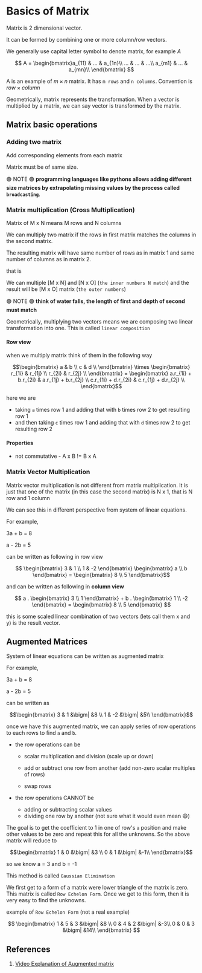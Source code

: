 # Basics of Matrix

Matrix is 2 dimensional vector.

It can be formed by combining one or more column/row vectors.

We generally use capital letter symbol to denote matrix, for example $A$

$$
A = \begin{bmatrix}a_{11} & ... & a_{1n}\\
... & ... & ...\\
a_{m1} & ... & a_{mn}\\
\end{bmatrix}
$$

A is an example of $m\times n$ matrix. It has `m rows` and `n columns`. Convention is $row \times column$

Geometrically, matrix represents the transformation. When a vector is multiplied by a matrix, we can say vector is transformed by the matrix.

## Matrix basic operations

### Adding two matrix

Add corresponding elements from each matrix

Matrix must be of same size.

🟢 NOTE 🟢 **programming languages like pythons allows adding different size matrices by extrapolating missing values by the process called `broadcasting`**.

### Matrix multiplication (Cross Multiplication)

Matrix of M x N means M rows and N columns

We can multiply two matrix if the rows in first matrix matches the columns in the second matrix.

The resulting matrix will have same number of rows as in matrix 1 and same number of columns as in matrix 2.

that is

We can multiple [M x N] and [N x O] (`the inner numbers N match`)
and the result will be [M x O] matrix (`the outer numbers`)

🟢 NOTE 🟢 **think of water falls, the length of first and depth of second must match**

Geometrically, multiplying two vectors means we are composing two linear transformation into one. This is called `linear composition`

#### Row view

when we multiply matrix think of them in the following way

$$\begin{bmatrix} a & b \\
c & d \\
\end{bmatrix} \times \begin{bmatrix} r_{1i} & r_{1j} \\
r_{2i} & r_{2j} \\
\end{bmatrix} = \begin{bmatrix} a.r_{1i} + b.r_{2i} & a.r_{1j} + b.r_{2j} \\
c.r_{1i} + d.r_{2i} & c.r_{1j} + d.r_{2j} \\
\end{bmatrix}$$

here we are

* taking `a` times row 1 and adding that with `b` times row 2 to get resulting row 1
* and then taking `c` times row 1 and adding that with `d` times row 2 to get resulting row 2

#### Properties

* not commutative - A x B != B x A


### Matrix Vector Multiplication

Matrix vector multiplication is not different from matrix multiplication. It is just that one of the matrix (in this case the second matrix) is N x 1, that is N row and 1 column

We can see this in different perspective from system of linear equations.

For example,


3a + b = 8

a - 2b = 5

can be written as following in row view

$$ \begin{bmatrix} 3 & 1 \\
1 & -2 \end{bmatrix} \begin{bmatrix} a \\
b \end{bmatrix} = \begin{bmatrix} 8 \\ 5
\end{bmatrix}$$

and can be written as following in **column view**

$$ a . \begin{bmatrix} 3 \\
1 \end{bmatrix} + b . \begin{bmatrix} 1 \\
-2 \end{bmatrix} = \begin{bmatrix} 8 \\
5 \end{bmatrix} $$

this is some scaled linear combination of two vectors (lets call them x and y) is the result vector.


## Augmented Matrices

System of linear equations can be written as augmented matrix

For example,

3a + b = 8

a - 2b = 5

can be written as

$$\begin{bmatrix} 3 & 1 &\bigm| &8 \\
1 & -2 &\bigm| &5\\
\end{bmatrix}$$

once we have this augmented matrix, we can apply series of row operations to each rows to find `a` and `b`.

* the row operations can be

  * scalar multiplication and division (scale up or down)

  * add or subtract one row from another (add non-zero scalar multiples of rows)
  * swap rows

* the row operations CANNOT be
  * adding or subtracting scalar values
  * dividing one row by another (not sure what it would even mean 😄)

The goal is to get the coefficient to 1 in one of row's `a` position and make other values to be zero and repeat this for all the unknowns. So the above matrix will reduce to

$$\begin{bmatrix} 1 & 0 &\bigm| &3 \\
0 & 1 &\bigm| &-1\\
\end{bmatrix}$$

so we know a = 3 and b = -1

This method is called `Gaussian Elimination`

We first get to a form of a matrix were lower triangle of the matrix is zero. This matrix is called `Row Echelon Form`. Once we get to this form, then it is very easy to find the unknowns.

example of `Row Echelon Form` (not a real example)

$$
\begin{bmatrix}
1 & 5 & 3 &\bigm| &8 \\
0 & 4 & 2 &\bigm| &-3\\
0 & 0 & 3 &\bigm| &14\\
\end{bmatrix}
$$

## References

1. [Video Explanation of Augmented matrix](https://www.youtube.com/watch?v=sza_BKR2KFc&list=PL5KkMZvBpo5C6yh94U8m_9TL6MplIK9RZ)
